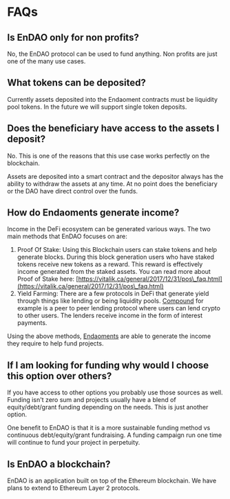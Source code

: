 # FAQs

## Is EnDAO only for non profits?

No, the EnDAO protocol can be used to fund anything. Non profits are just one of the many use cases.

## What tokens can be deposited?

Currently assets deposited into the Endaoment contracts must be liquidity pool tokens. In the future we will support single token deposits.

## Does the beneficiary have access to the assets I deposit?

No. This is one of the reasons that this use case works perfectly on the blockchain.&#x20;

Assets are deposited into a smart contract and the depositor always has the ability to withdraw the assets at any time. At no point does the beneficiary or the DAO have direct control over the funds.

## How do Endaoments generate income?

Income in the DeFi ecosystem can be generated various ways. The two main methods that EnDAO focuses on are:

1. Proof Of Stake: Using this Blockchain users can stake tokens and help generate blocks. During this block generation users who have staked tokens receive new tokens as a reward. This reward is effectively income generated from the staked assets. You can read more about Proof of Stake here: [https://vitalik.ca/general/2017/12/31/pos\_faq.html](https://vitalik.ca/general/2017/12/31/pos\_faq.html)
2. &#x20;Yield Farming: There are a few protocols in DeFi that generate yield through things like lending or being liquidity pools. [Compound](https://compound.finance) for example is a peer to peer lending protocol where users can lend crypto to other users. The lenders receive income in the form of interest payments.

Using the above methods, [Endaoments](endaoments.md) are able to generate the income they require to help fund projects.

## If I am looking for funding why would I choose this option over others?

If you have access to other options you probably use those sources as well. Funding isn't zero sum and projects usually have a blend of equity/debt/grant funding depending on the needs. This is just another option.

One benefit to EnDAO is that it is a more sustainable funding method vs  continuous debt/equity/grant fundraising. A funding campaign run one time will continue to fund your project in perpetuity.

## Is EnDAO a blockchain?

EnDAO is an application built on top of the Ethereum blockchain. We have plans to extend to Ethereum Layer 2 protocols.
